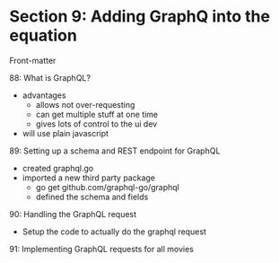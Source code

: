 # Section 9: Adding GraphQ into the equation
Front-matter


88: What is GraphQL?
- advantages
  - allows not over-requesting
  - can get multiple stuff at one time
  - gives lots of control to the ui dev
- will use plain javascript

89: Setting up a schema and REST endpoint for GraphQL
- created graphql.go
- imported a new third party package
  - go get github.com/graphql-go/graphql
  - defined the schema and fields

90: Handling the GraphQL request
- Setup the code to actually do the graphql request

91: Implementing GraphQL requests for all movies